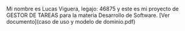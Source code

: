 Mi nombre es Lucas Viguera, legajo: 46875 y este es mi proyecto de GESTOR DE TAREAS para la materia Desarrollo de Software.
[Ver documento](caso de uso y modelo de dominio.pdf)
